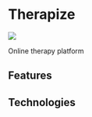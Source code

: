 # Therapize

![](https://i.imgur.com/tZ8dR3a.png)

Online therapy platform

## Features

## Technologies
